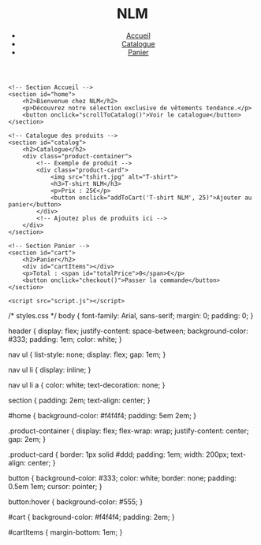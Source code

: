 <!DOCTYPE html>
<html lang="fr">
<head>
    <meta charset="UTF-8">
    <meta name="viewport" content="width=device-width, initial-scale=1.0">
    <title>NLM - Boutique en ligne de vêtements</title>
    <link rel="stylesheet" href="styles.css">
</head>
<body>
    <!-- Header -->
    <header>
        <div class="logo">
            <h1>NLM</h1>
        </div>
        <nav>
            <ul>
                <li><a href="#home">Accueil</a></li>
                <li><a href="#catalog">Catalogue</a></li>
                <li><a href="#cart">Panier</a></li>
            </ul>
        </nav>
    </header>

    <!-- Section Accueil -->
    <section id="home">
        <h2>Bienvenue chez NLM</h2>
        <p>Découvrez notre sélection exclusive de vêtements tendance.</p>
        <button onclick="scrollToCatalog()">Voir le catalogue</button>
    </section>

    <!-- Catalogue des produits -->
    <section id="catalog">
        <h2>Catalogue</h2>
        <div class="product-container">
            <!-- Exemple de produit -->
            <div class="product-card">
                <img src="tshirt.jpg" alt="T-shirt">
                <h3>T-shirt NLM</h3>
                <p>Prix : 25€</p>
                <button onclick="addToCart('T-shirt NLM', 25)">Ajouter au panier</button>
            </div>
            <!-- Ajoutez plus de produits ici -->
        </div>
    </section>

    <!-- Section Panier -->
    <section id="cart">
        <h2>Panier</h2>
        <div id="cartItems"></div>
        <p>Total : <span id="totalPrice">0</span>€</p>
        <button onclick="checkout()">Passer la commande</button>
    </section>

    <script src="script.js"></script>
</body>
</html>
/* styles.css */
body {
    font-family: Arial, sans-serif;
    margin: 0;
    padding: 0;
}

header {
    display: flex;
    justify-content: space-between;
    background-color: #333;
    padding: 1em;
    color: white;
}

nav ul {
    list-style: none;
    display: flex;
    gap: 1em;
}

nav ul li {
    display: inline;
}

nav ul li a {
    color: white;
    text-decoration: none;
}

section {
    padding: 2em;
    text-align: center;
}

#home {
    background-color: #f4f4f4;
    padding: 5em 2em;
}

.product-container {
    display: flex;
    flex-wrap: wrap;
    justify-content: center;
    gap: 2em;
}

.product-card {
    border: 1px solid #ddd;
    padding: 1em;
    width: 200px;
    text-align: center;
}

button {
    background-color: #333;
    color: white;
    border: none;
    padding: 0.5em 1em;
    cursor: pointer;
}

button:hover {
    background-color: #555;
}

#cart {
    background-color: #f4f4f4;
    padding: 2em;
}

#cartItems {
    margin-bottom: 1em;
}
